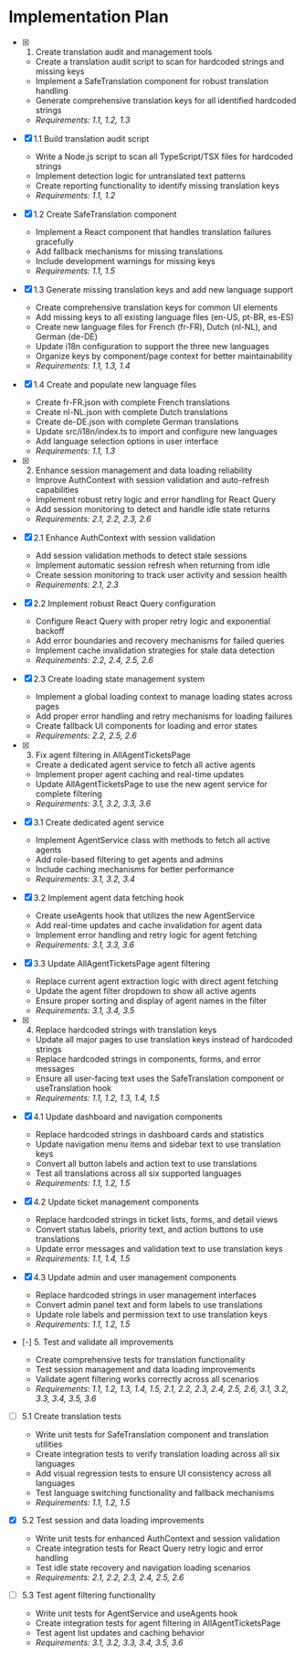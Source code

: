 # Implementation Plan

- [x] 1. Create translation audit and management tools




  - Create a translation audit script to scan for hardcoded strings and missing keys
  - Implement a SafeTranslation component for robust translation handling
  - Generate comprehensive translation keys for all identified hardcoded strings
  - _Requirements: 1.1, 1.2, 1.3_

- [x] 1.1 Build translation audit script


  - Write a Node.js script to scan all TypeScript/TSX files for hardcoded strings
  - Implement detection logic for untranslated text patterns
  - Create reporting functionality to identify missing translation keys
  - _Requirements: 1.1, 1.2_

- [x] 1.2 Create SafeTranslation component



  - Implement a React component that handles translation failures gracefully
  - Add fallback mechanisms for missing translations
  - Include development warnings for missing keys
  - _Requirements: 1.1, 1.5_

- [x] 1.3 Generate missing translation keys and add new language support


  - Create comprehensive translation keys for common UI elements
  - Add missing keys to all existing language files (en-US, pt-BR, es-ES)
  - Create new language files for French (fr-FR), Dutch (nl-NL), and German (de-DE)
  - Update i18n configuration to support the three new languages
  - Organize keys by component/page context for better maintainability
  - _Requirements: 1.1, 1.3, 1.4_

- [x] 1.4 Create and populate new language files


  - Create fr-FR.json with complete French translations
  - Create nl-NL.json with complete Dutch translations  
  - Create de-DE.json with complete German translations
  - Update src/i18n/index.ts to import and configure new languages
  - Add language selection options in user interface
  - _Requirements: 1.1, 1.3_

- [x] 2. Enhance session management and data loading reliability





  - Improve AuthContext with session validation and auto-refresh capabilities
  - Implement robust retry logic and error handling for React Query
  - Add session monitoring to detect and handle idle state returns
  - _Requirements: 2.1, 2.2, 2.3, 2.6_

- [x] 2.1 Enhance AuthContext with session validation


  - Add session validation methods to detect stale sessions
  - Implement automatic session refresh when returning from idle
  - Create session monitoring to track user activity and session health
  - _Requirements: 2.1, 2.3_

- [x] 2.2 Implement robust React Query configuration


  - Configure React Query with proper retry logic and exponential backoff
  - Add error boundaries and recovery mechanisms for failed queries
  - Implement cache invalidation strategies for stale data detection
  - _Requirements: 2.2, 2.4, 2.5, 2.6_

- [x] 2.3 Create loading state management system


  - Implement a global loading context to manage loading states across pages
  - Add proper error handling and retry mechanisms for loading failures
  - Create fallback UI components for loading and error states
  - _Requirements: 2.2, 2.5, 2.6_

- [x] 3. Fix agent filtering in AllAgentTicketsPage





  - Create a dedicated agent service to fetch all active agents
  - Implement proper agent caching and real-time updates
  - Update AllAgentTicketsPage to use the new agent service for complete filtering
  - _Requirements: 3.1, 3.2, 3.3, 3.6_

- [x] 3.1 Create dedicated agent service


  - Implement AgentService class with methods to fetch all active agents
  - Add role-based filtering to get agents and admins
  - Include caching mechanisms for better performance
  - _Requirements: 3.1, 3.2, 3.4_

- [x] 3.2 Implement agent data fetching hook


  - Create useAgents hook that utilizes the new AgentService
  - Add real-time updates and cache invalidation for agent data
  - Implement error handling and retry logic for agent fetching
  - _Requirements: 3.1, 3.3, 3.6_

- [x] 3.3 Update AllAgentTicketsPage agent filtering


  - Replace current agent extraction logic with direct agent fetching
  - Update the agent filter dropdown to show all active agents
  - Ensure proper sorting and display of agent names in the filter
  - _Requirements: 3.1, 3.4, 3.5_

- [x] 4. Replace hardcoded strings with translation keys






  - Update all major pages to use translation keys instead of hardcoded strings
  - Replace hardcoded strings in components, forms, and error messages
  - Ensure all user-facing text uses the SafeTranslation component or useTranslation hook
  - _Requirements: 1.1, 1.2, 1.3, 1.4, 1.5_


- [x] 4.1 Update dashboard and navigation components


  - Replace hardcoded strings in dashboard cards and statistics
  - Update navigation menu items and sidebar text to use translation keys
  - Convert all button labels and action text to use translations
  - Test all translations across all six supported languages
  - _Requirements: 1.1, 1.2, 1.5_

- [x] 4.2 Update ticket management components





  - Replace hardcoded strings in ticket lists, forms, and detail views
  - Convert status labels, priority text, and action buttons to use translations
  - Update error messages and validation text to use translation keys
  - _Requirements: 1.1, 1.4, 1.5_

- [x] 4.3 Update admin and user management components


  - Replace hardcoded strings in user management interfaces
  - Convert admin panel text and form labels to use translations
  - Update role labels and permission text to use translation keys
  - _Requirements: 1.1, 1.2, 1.5_

- [-] 5. Test and validate all improvements

  - Create comprehensive tests for translation functionality
  - Test session management and data loading improvements
  - Validate agent filtering works correctly across all scenarios
  - _Requirements: 1.1, 1.2, 1.3, 1.4, 1.5, 2.1, 2.2, 2.3, 2.4, 2.5, 2.6, 3.1, 3.2, 3.3, 3.4, 3.5, 3.6_

- [ ] 5.1 Create translation tests
  - Write unit tests for SafeTranslation component and translation utilities
  - Create integration tests to verify translation loading across all six languages
  - Add visual regression tests to ensure UI consistency across all languages
  - Test language switching functionality and fallback mechanisms
  - _Requirements: 1.1, 1.2, 1.5_

- [x] 5.2 Test session and data loading improvements


  - Write unit tests for enhanced AuthContext and session validation
  - Create integration tests for React Query retry logic and error handling
  - Test idle state recovery and navigation loading scenarios
  - _Requirements: 2.1, 2.2, 2.3, 2.4, 2.5, 2.6_

- [ ] 5.3 Test agent filtering functionality
  - Write unit tests for AgentService and useAgents hook
  - Create integration tests for agent filtering in AllAgentTicketsPage
  - Test agent list updates and caching behavior
  - _Requirements: 3.1, 3.2, 3.3, 3.4, 3.5, 3.6_
